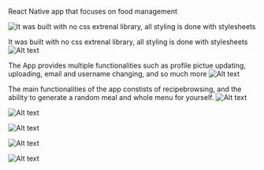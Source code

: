 React Native app that focuses on food management


![It was built with no css extrenal library, all styling is done with stylesheets](https://i.imgur.com/JyBbLVL.jpg)

It was built with no css extrenal library, all styling is done with stylesheets
![Alt text](https://i.imgur.com/CUJCdpK.jpeg)

The App provides multiple functionalities such as profile pictue updating, uploading, email and username changing, and so much more
![Alt text](https://i.imgur.com/YCInF1X.jpeg)

The main functionalities of the app constists of recipebrowsing, and the ability to generate a random meal and whole menu for yourself.
![Alt text](https://i.imgur.com/os6vHGn.jpeg)


![Alt text](https://i.imgur.com/xmg1DFX.jpeg)


![Alt text](https://i.imgur.com/UwdI98K.jpeg)


![Alt text](https://i.imgur.com/1FGSJ0A.jpeg)


![Alt text](https://i.imgur.com/fVQs0oh.jpeg)


